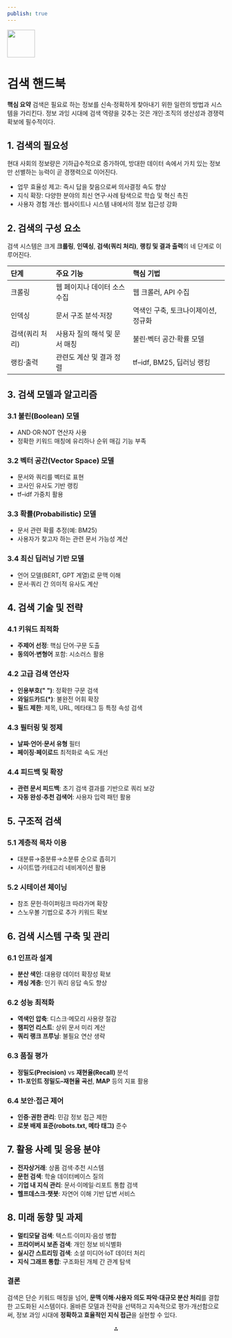 ```yaml
---
publish: true
---
```


<img src="https://r2cdn.perplexity.ai/pplx-full-logo-primary-dark%402x.png" style="height:64px;margin-right:32px"/>

# 검색 핸드북

**핵심 요약**
검색은 필요로 하는 정보를 신속·정확하게 찾아내기 위한 일련의 방법과 시스템을 가리킨다. 정보 과잉 시대에 검색 역량을 갖추는 것은 개인·조직의 생산성과 경쟁력 확보에 필수적이다.

## 1. 검색의 필요성

현대 사회의 정보량은 기하급수적으로 증가하여, 방대한 데이터 속에서 가치 있는 정보만 선별하는 능력이 곧 경쟁력으로 이어진다.

- 업무 효율성 제고: 즉시 답을 찾음으로써 의사결정 속도 향상
- 지식 확장: 다양한 분야의 최신 연구·사례 탐색으로 학습 및 혁신 촉진
- 사용자 경험 개선: 웹사이트나 시스템 내에서의 정보 접근성 강화


## 2. 검색의 구성 요소

검색 시스템은 크게 **크롤링**, **인덱싱**, **검색(쿼리 처리)**, **랭킹 및 결과 출력**의 네 단계로 이루어진다.


| 단계 | 주요 기능 | 핵심 기법 |
| :-- | :-- | :-- |
| 크롤링 | 웹 페이지나 데이터 소스 수집 | 웹 크롤러, API 수집 |
| 인덱싱 | 문서 구조 분석·저장 | 역색인 구축, 토크나이제이션, 정규화 |
| 검색(쿼리 처리) | 사용자 질의 해석 및 문서 매칭 | 불린·벡터 공간·확률 모델 |
| 랭킹·출력 | 관련도 계산 및 결과 정렬 | tf–idf, BM25, 딥러닝 랭킹 |

## 3. 검색 모델과 알고리즘

### 3.1 불린(Boolean) 모델

- AND·OR·NOT 연산자 사용
- 정확한 키워드 매칭에 유리하나 순위 매김 기능 부족


### 3.2 벡터 공간(Vector Space) 모델

- 문서와 쿼리를 벡터로 표현
- 코사인 유사도 기반 랭킹
- tf–idf 가중치 활용


### 3.3 확률(Probabilistic) 모델

- 문서 관련 확률 추정(예: BM25)
- 사용자가 찾고자 하는 관련 문서 가능성 계산


### 3.4 최신 딥러닝 기반 모델

- 언어 모델(BERT, GPT 계열)로 문맥 이해
- 문서·쿼리 간 의미적 유사도 계산


## 4. 검색 기술 및 전략

### 4.1 키워드 최적화

- **주제어 선정**: 핵심 단어·구문 도출
- **동의어·변형어** 포함: 시소러스 활용


### 4.2 고급 검색 연산자

- **인용부호(" ")**: 정확한 구문 검색
- **와일드카드(*)**: 불완전 어휘 확장
- **필드 제한**: 제목, URL, 메타태그 등 특정 속성 검색


### 4.3 필터링 및 정제

- **날짜·언어·문서 유형** 필터
- **페이징·페이로드** 최적화로 속도 개선


### 4.4 피드백 및 확장

- **관련 문서 피드백**: 초기 검색 결과를 기반으로 쿼리 보강
- **자동 완성·추천 검색어**: 사용자 입력 패턴 활용


## 5. 구조적 검색

### 5.1 계층적 목차 이용

- 대분류→중분류→소분류 순으로 좁히기
- 사이트맵·카테고리 네비게이션 활용


### 5.2 시테이션 체이닝

- 참조 문헌·하이퍼링크 따라가며 확장
- 스노우볼 기법으로 추가 키워드 확보


## 6. 검색 시스템 구축 및 관리

### 6.1 인프라 설계

- **분산 색인**: 대용량 데이터 확장성 확보
- **캐싱 계층**: 인기 쿼리 응답 속도 향상


### 6.2 성능 최적화

- **역색인 압축**: 디스크·메모리 사용량 절감
- **챔피언 리스트**: 상위 문서 미리 계산
- **쿼리 랭크 프루닝**: 불필요 연산 생략


### 6.3 품질 평가

- **정밀도(Precision)** vs **재현율(Recall)** 분석
- **11-포인트 정밀도–재현율 곡선**, **MAP** 등의 지표 활용


### 6.4 보안·접근 제어

- **인증·권한 관리**: 민감 정보 접근 제한
- **로봇 배제 표준(robots.txt, 메타 태그)** 준수


## 7. 활용 사례 및 응용 분야

- **전자상거래**: 상품 검색·추천 시스템
- **문헌 검색**: 학술 데이터베이스 질의
- **기업 내 지식 관리**: 문서·이메일·리포트 통합 검색
- **헬프데스크·챗봇**: 자연어 이해 기반 답변 서비스


## 8. 미래 동향 및 과제

- **멀티모달 검색**: 텍스트·이미지·음성 병합
- **프라이버시 보존 검색**: 개인 정보 비식별화
- **실시간 스트리밍 검색**: 소셜 미디어·IoT 데이터 처리
- **지식 그래프 통합**: 구조화된 개체 간 관계 탐색


### 결론

검색은 단순 키워드 매칭을 넘어, **문맥 이해·사용자 의도 파악·대규모 분산 처리**를 결합한 고도화된 시스템이다. 올바른 모델과 전략을 선택하고 지속적으로 평가·개선함으로써, 정보 과잉 시대에 **정확하고 효율적인 지식 접근**을 실현할 수 있다.

<div style="text-align: center">⁂</div>

[^1]: https://nlp.stanford.edu/IR-book/information-retrieval-book.html

[^2]: https://moz.com/beginners-guide-to-seo

[^3]: https://libguides.eur.nl/informationskillssearchmethods/methods

[^4]: https://www.reddit.com/r/MachineLearning/comments/10tbfjq/information_retrieval_book_recommendations_d/

[^5]: https://www.stylemanual.gov.au/writing-and-designing-content/findable-content/understanding-search-engines

[^6]: https://libguides.eur.nl/informationskillssearchmethods/techniques

[^7]: https://nlp.stanford.edu/IR-book/pdf/irbookonlinereading.pdf

[^8]: https://developers.google.com/search/docs/fundamentals/how-search-works

[^9]: https://link.springer.com/book/10.1007/978-1-4614-6940-7

[^10]: https://www.igi-global.com/book/handbook-research-innovations-information-retrieval/129614

[^11]: https://www.oneupweb.com/blog/ultimate-guide-search-engines/

[^12]: https://edrm.net/resources/project-guides/edrm-search-guide/search-methodologies/

[^13]: https://www.handbook.unsw.edu.au/undergraduate/courses/2019/comp6714

[^14]: https://developers.google.com/search/docs/fundamentals/seo-starter-guide

[^15]: https://arxiv.org/pdf/0910.4899.pdf

[^16]: https://cir.nii.ac.jp/crid/1971712334828263429

[^17]: https://www.cuit.columbia.edu/sites/default/files/content/search-engine-optimization-starter-guide.pdf

[^18]: https://libguides.library.tmc.edu/dbsearching/ReviewTypes_SearchMethods

[^19]: https://www.igi-global.com/book/handbook-research-biomimicry-information-retrieval/179329

[^20]: https://hackernoon.com/a-beginners-handbook-for-search-engine-optimization-4x1t33uz

